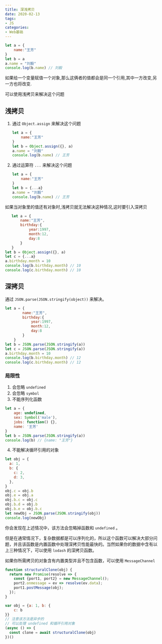 ```yaml
--- 
title: 深浅拷贝
date: 2020-02-13
tags:  
- JS
categories:
- Web基础
---
```

```JavaScript
let a = {
    name:"王芳"
}
let b = a
a.name = "刘毅"
console.log(b.name) // 刘毅
```
如果给一个变量赋值一个对象,那么这俩者的值都会是同一个引用,其中一方改变,另一方也将改变.

可以使用浅拷贝来解决这个问题
## 浅拷贝
1. 通过 `Object.assign` 来解决这个问题
    ```JavaScript
    let a = {
        name:"王芳"
    }
    let b = Object.assign({}, a)
    a.name = "刘毅"
    console.log(b.name) // 王芳
    ```
2. 通过运算符 `...` 来解决这个问题
    ```JavaScript
    let a = {
        name:"王芳"
    }
    let b = {...a}
    a.name = "刘毅"
    console.log(b.name) // 王芳
    ```

如果当对象里的值还有对象时,浅拷贝就无法解决这种情况,这时要引入深拷贝
 ```JavaScript
    let a = {
        name:"王芳",
        birthday:{
            year:1997,
            month:12,
            day:8
        }
    }
let b = Object.assign({}, a)
let c = {...a}
a.birthday.month = 10
console.log(b.birthday.month) // 10
console.log(c.birthday.month) // 10
```
## 深拷贝
通过 `JSON.parse(JSON.stringify(object))` 来解决。
```JavaScript
let a = {
        name:"王芳",
        birthday:{
            year:1997,
            month:12,
            day:8
        }
    }
let b = JSON.parse(JSON.stringify(a))
let c = JSON.parse(JSON.stringify(a))
a.birthday.month = 10
console.log(b.birthday.month) // 12
console.log(c.birthday.month) // 12
```
### 局限性
1. 会忽略 `undefined`
2. 会忽略 `symbol`
3. 不能序列化函数
```JavaScript
let a = {
    age: undefined,
    sex: Symbol('male'),
    jobs: function() {},
    name: '王芳'
}
let b = JSON.parse(JSON.stringify(a))
console.log(b) // {name: "王芳"}
```
4. 不能解决循环引用的对象
```JavaScript
let obj = {
  a: 1,
  b: {
    c: 2,
    d: 3,
  },
}
obj.c = obj.b
obj.e = obj.a
obj.b.c = obj.c
obj.b.d = obj.b
obj.b.e = obj.b.c
let newObj = JSON.parse(JSON.stringify(obj))
console.log(newObj)
```
你会发现在上述情况中，该方法会忽略掉函数和 `undefined` 。

但是在通常情况下，复杂数据都是可以序列化的，所以这个函数可以解决大部分问题，并且该函数是内置函数中处理深拷贝性能最快的。当然如果你的数据中含有以上三种情况下，可以使用 `lodash` 的深拷贝函数。

如果你所需拷贝的对象含有内置类型并且不包含函数，可以使用 `MessageChannel`
```JavaScript
function structuralClone(obj) {
  return new Promise(resolve => {
    const {port1, port2} = new MessageChannel();
    port2.onmessage = ev => resolve(ev.data);
    port1.postMessage(obj);
  });
}

var obj = {a: 1, b: {
    c: b
}}
// 注意该方法是异步的
// 可以处理 undefined 和循环引用对象
(async () => {
  const clone = await structuralClone(obj)
})()
```